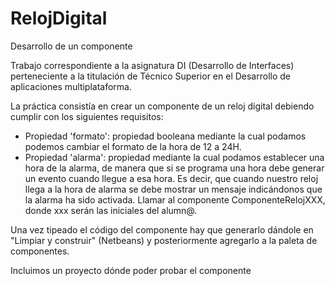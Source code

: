 # RelojDigital

Desarrollo de un componente

Trabajo correspondiente a la asignatura DI (Desarrollo de Interfaces) perteneciente a la titulación de Técnico Superior en el Desarrollo de aplicaciones multiplataforma.

La práctica consistía en crear un componente de un reloj digital debiendo cumplir con los siguientes requisitos:

- Propiedad 'formato': propiedad booleana mediante la cual podamos podemos cambiar el formato de la hora de 12 a 24H.
- Propiedad 'alarma': propiedad mediante la cual podamos establecer una hora de la alarma, de manera que si se programa una hora debe generar un evento cuando llegue a esa hora. Es decir, que cuando nuestro reloj llega a la hora de alarma se debe mostrar un mensaje indicándonos que la alarma ha sido activada.
Llamar al componente ComponenteRelojXXX, donde xxx serán las iniciales del alumn@.

Una vez tipeado el código del componente hay que generarlo dándole en "Limpiar y construir" (Netbeans) y posteriormente agregarlo a la paleta de componentes.

Incluimos un proyecto dónde poder probar el componente
